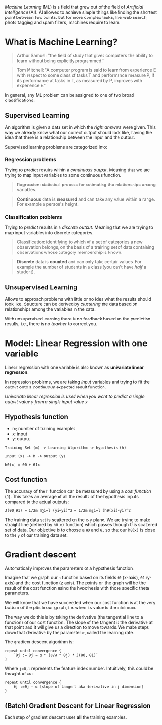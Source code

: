 _Machine Learning_ (ML) is a field that grew out of the
field of _Artificial Intelligence_ (AI). AI allowed to
achieve simple things like finding the shortest point
between two points. But for more complex tasks, like web
search, photo tagging and spam filters, machines require to
learn.

# What is Machine Learning?
> Arthur Samuel: "the field of study that gives computers
the ability to learn without being explicitly programmed."

> Tom Mitchell: "A computer program is said to learn from
experience E with respect to some class of tasks T and
performance measure P, if its performance at tasks in T, as
measured by P, improves with experience E."

In general, any ML problem can be assigned to one of two
broad classifications:

## Supervised Learning
An algorithm is given a data set in which the _right answers_
were given. This way we already know what our correct output
should look like, having the idea that there is a relationship
between the input and the output.

Supervised learning problems are categorized into:

### Regression problems
Trying to _predict_ results within a _continuous output_.
Meaning that we are trying to map input variables to some
continuous function.

> Regression: statistical process for estimating the
relationships among variables.

> **Continuous** data is **measured** and can take any value
within a range. For example a person's height.

### Classification problems
Trying to _predict_ results in a _discrete output_. Meaning
that we are trying to map input variables into discrete
categories.

> Classification: identifying to which of a set of categories
a new observation belongs, on the basis of a training set of
data containing observations whose category membership is
known.

> **Discrete** data is **counted** and can only take certain
values. For example the number of students in a class (you
can't have _half_ a student).

## Unsupervised Learning
Allows to approach problems with little or no idea what the
results should look like. Structure can be derived by
_clustering_ the data based on relationships among the
variables in the data.

With unsupervised learning there is no feedback based on the
prediction results, i.e., there is no _teacher_ to correct
you.

# Model: Linear Regression with one variable
Linear regression with one variable is also known as **univariate
linear regression**.

In regression problems, we are taking _input_ variables and
trying to fit the _output_ onto a _continuous_ expected result
function.

_Univariate linear regression is used when you want to predict
a single output value `y` from a single input value `x`._

## Hypothesis function
- m; number of training examples
- x; input
- y; output

`Training Set (m) -> Learning Algorithm -> hypothesis (h)`

`Input (x) -> h -> output (y)`

`hθ(x) = θ0 + θ1x`

## Cost function
The accuracy of the `h` function can be measured by using a
_cost function_ (`J`). This takes an average of all the results
of the hypothesis inputs compared to the actual outputs:

`J(θ0,θ1) = 1/2m m∑i=l (yi−yi)^2 = 1/2m m∑i=l (hθ(xi)−yi)^2`

The training data set is scattered on the `x-y` plane. We are
trying to make straight line (defined by `hθ(x)` function)
which passes through this scattered set of data. Our objective
is to choose a `θ0` and `θ1` so that our `hθ(x)` is close to
the `y` of our training data set.

# Gradient descent
Automatically improves the parameters of a hypothesis
function.

Imagine that we graph our `h` function based on its fields
`θ0` (x-axis), `θ1` (y-axis) and the cost function (z axis).
The points on the graph will be the result of the cost function
using the hypothesis with those specific theta parameters.

We will know that we have succeeded when our cost function is
at the very bottom of the pits in our graph, i.e. when its
value is the minimum.

The way we do this is by taking the derivative (the tangential
line to a function) of our cost function. The slope of the
tangent is the derivative at that point and it will give us
a direction to move towards. We make steps down that derivative
by the parameter `α`, called the learning rate.

The gradient descent algorithm is:

```
repeat until convergence {
	`θj := θj − α * (∂/∂ * θj) * J(θ0, θ1)`
}
```

Where `j=0,1` represents the feature index number. Intuitively,
this could be thought of as:

```
repeat until convergence {
	θj :=θj − α [slope of tangent aka derivative in j dimension]
}
```

## (Batch) Gradient Descent for Linear Regression
Each step of gradient descent uses **all** the training
examples.
